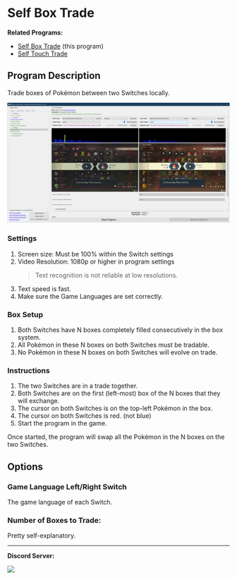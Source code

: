 # Self Box Trade

**Related Programs:**
- [Self Box Trade](SelfBoxTrade.md) (this program)
- [Self Touch Trade](SelfTouchTrade.md)

## Program Description

Trade boxes of Pokémon between two Switches locally.

<img src="images/SelfBoxTrade-0.png">


### Settings

1. Screen size: Must be 100% within the Switch settings
2. Video Resolution: 1080p or higher in program settings
   > Text recognition is not reliable at low resolutions.
3. Text speed is fast.
4. Make sure the Game Languages are set correctly.


### Box Setup

1. Both Switches have N boxes completely filled consecutively in the box system.
2. All Pokémon in these N boxes on both Switches must be tradable.
3. No Pokémon in these N boxes on both Switches will evolve on trade.


### Instructions

1. The two Switches are in a trade together.
2. Both Switches are on the first (left-most) box of the N boxes that they will exchange.
3. The cursor on both Switches is on the top-left Pokémon in the box.
4. The cursor on both Switches is red. (not blue)
5. Start the program in the game.

Once started, the program will swap all the Pokémon in the N boxes on the two Switches.


## Options

### Game Language Left/Right Switch

The game language of each Switch.

### Number of Boxes to Trade:

Pretty self-explanatory.




<hr>

**Discord Server:** 

[<img src="https://canary.discordapp.com/api/guilds/695809740428673034/widget.png?style=banner2">](https://discord.gg/cQ4gWxN)
